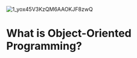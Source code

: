 ![1_yox45V3KzQM6AAOKJF8zwQ](https://user-images.githubusercontent.com/77506856/166809072-efc179d8-4e1b-4b08-8991-81337f043e34.jpeg)

# What is Object-Oriented Programming?
